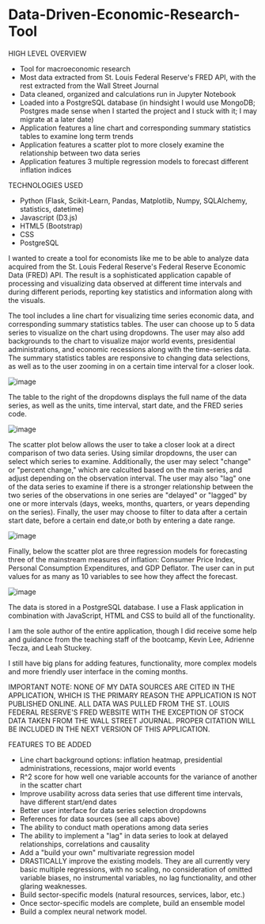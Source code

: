 # Data-Driven-Economic-Research-Tool
HIGH LEVEL OVERVIEW
- Tool for macroeconomic research
- Most data extracted from St. Louis Federal Reserve's FRED API, with the rest extracted from the Wall Street Journal
- Data cleaned, organized and calculations run in Jupyter Notebook
- Loaded into a PostgreSQL database (in hindsight I would use MongoDB; Postgres made sense when I started the project and I stuck with it; I may migrate at a later date)
- Application features a line chart and corresponding summary statistics tables to examine long term trends
- Application features a scatter plot to more closely examine the relationship between two data series
- Application features 3 multiple regression models to forecast different inflation indices

TECHNOLOGIES USED
- Python (Flask, Scikit-Learn, Pandas, Matplotlib, Numpy, SQLAlchemy, statistics, datetime)
- Javascript (D3.js)
- HTML5 (Bootstrap)
- CSS
- PostgreSQL

I wanted to create a tool for economists like me to be able to analyze data acquired from the St. Louis Federal Reserve's Federal Reserve Economic Data (FRED) API.  The result is a sophisticated application capable of processing and visualizing data observed at different time intervals and during different periods, reporting key statistics and information along with the visuals.

The tool includes a line chart for visualizing time series economic data, and corresponding summary statistics tables.  The user can choose up to 5 data series to visualize on the chart using dropdowns.  The user may also add backgrounds to the chart to visualize major world events, presidential administrations, and economic recessions along with the time-series data.  The summary statistics tables are responsive to changing data selections, as well as to the user zooming in on a certain time interval for a closer look.

![image](https://user-images.githubusercontent.com/75816400/136378885-b8e0ed55-7bad-4911-b5ed-3365e386fc40.png)

The table to the right of the dropdowns displays the full name of the data series, as well as the units, time interval, start date, and the FRED series code.

![image](https://user-images.githubusercontent.com/75816400/136379273-0d2f04b6-40d3-49de-b59c-1045c71dbd0d.png)

The scatter plot below allows the user to take a closer look at a direct comparison of two data series.  Using similar dropdowns, the user can select which series to examine.  Additionally, the user may select "change" or "percent change," which are calculted based on the main series, and adjust depending on the observation interval.  The user may also "lag" one of the data series to examine if there is a stronger relationship between the two series of the observations in one series are "delayed" or "lagged" by one or more intervals (days, weeks, months, quarters, or years depending on the series).  Finally, the user may choose to filter to data after a certain start date, before a certain end date,or both by entering a date range.

![image](https://user-images.githubusercontent.com/75816400/136380813-e9c1b79f-69ea-4f3e-b643-d306052d18d1.png)

Finally, below the scatter plot are three regression models for forecasting three of the mainstream measures of inflation: Consumer Price Index, Personal Consumption Expenditures, and GDP Deflator.  The user can in put values for as many as 10 variables to see how they affect the forecast.

![image](https://user-images.githubusercontent.com/75816400/127788434-d60ead08-0257-4f0c-ade6-382f5bede6ca.png)

The data is stored in a PostgreSQL database.  I use a Flask application in combination with JavaScript, HTML and CSS to build all of the functionality.

I am the sole author of the entire application, though I did receive some help and guidance from the teaching staff of the bootcamp, Kevin Lee, Adrienne Tecza, and Leah Stuckey.

I still have big plans for adding features, functionality, more complex models and more friendly user interface in the coming months.

IMPORTANT NOTE:  NONE OF MY DATA SOURCES ARE CITED IN THE APPLICATION, WHICH IS THE PRIMARY REASON THE APPLICATION IS NOT PUBLISHED ONLINE.  ALL DATA WAS PULLED FROM THE ST. LOUIS FEDERAL RESERVE'S FRED WEBSITE WITH THE EXCEPTION OF STOCK DATA TAKEN FROM THE WALL STREET JOURNAL.  PROPER CITATION WILL BE INCLUDED IN THE NEXT VERSION OF THIS APPLICATION.

FEATURES TO BE ADDED
- Line chart background options: inflation heatmap, presidential administrations, recessions, major world events
- R^2 score for how well one variable accounts for the variance of another in the scatter chart
- Improve usability across data series that use different time intervals, have different start/end dates
- Better user interface for data series selection dropdowns
- References for data sources (see all caps above)
- The ability to conduct math operations among data series
- The ability to implement a "lag" in data series to look at delayed relationships, correlations and causality
- Add a "build your own" multivariate regression model
- DRASTICALLY improve the existing models.  They are all currently very basic multiple regressions, with no scaling, no consideration of omitted variable biases, no instrumental variables, no lag functionality, and other glaring weaknesses.
- Build sector-specific models (natural resources, services, labor, etc.)
- Once sector-specific models are complete, build an ensemble model
- Build a complex neural network model.
